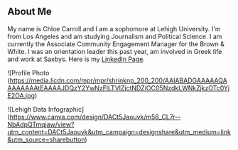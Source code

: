 ## About Me
My name is Chloe Carroll and I am a sophomore at Lehigh University.  I'm from Los Angeles and am studying Journalism and Political Science.  I am currently the Associate Community Engagement Manager for the Brown & White.  I was an orientation leader this past year, am involved in Greek life and work at Saxbys.
Here is my [LinkedIn Page](https://www.linkedin.com/in/chloe-carroll-b050b4140/).

![Profile Photo (https://media.licdn.com/mpr/mpr/shrinknp_200_200/AAIABADGAAAAAQAAAAAAAAtEAAAAJDQzY2YwNzFlLTVlZjctNDZiOC05NzdkLWNkZjkzOTc0YjE2OA.jpg)

![Lehigh Data Infographic] (https://www.canva.com/design/DACt5Jaouvk/m58_CL7r--NbAdpQTmqjaw/view?utm_content=DACt5Jaouvk&utm_campaign=designshare&utm_medium=link&utm_source=sharebutton)

